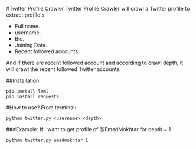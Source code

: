 #Twitter Profile Crawler
Twitter Profile Crawler will crawl a Twitter profile to extract profile's

* 	Full name.
* 	username.
* 	Bio.
*  Joining Date.
* 	Recent followed accounts.

And if there are recent followed account and according to crawl depth, it will crawl the recent followed Twitter accounts.

##Installation
```
pip install lxml 
pip install requests
```

#How to use?
From terminal:

```
python twitter.py <username> <depth>
```

###Example:
If I want to get profile of @EmadMokhtar for depth = 1

```
python twitter.py emadmokhtar 1
```
